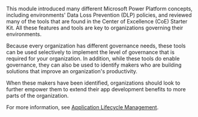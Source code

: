 This module introduced many different Microsoft Power Platform concepts, including environments' Data Loss Prevention (DLP) policies, and reviewed many of the tools that are found in the Center of Excellence (CoE) Starter Kit. All these features and tools are key to organizations governing their environments.

Because every organization has different governance needs, these tools can be used selectively to implement the level of governance that is required for your organization. In addition, while these tools do enable governance, they can also be used to identify makers who are building solutions that improve an organization's productivity.

When these makers have been identified, organizations should look to further empower them to extend their app development benefits to more parts of the organization.

For more information, see [Application Lifecycle Management](https://youtu.be/xwCUJmrRI9E?azure-portal=true).
